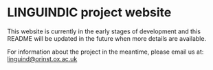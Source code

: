 # LINGUINDIC project website

This website is currently in the early stages of development and this README will be updated in the future when more details are available.

For information about the project in the meantime, please email us at: <linguind@orinst.ox.ac.uk>
